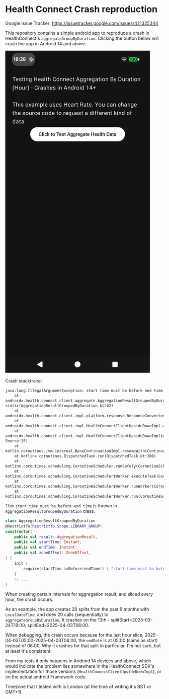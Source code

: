 # Health Connect Crash reproduction

Google Issue Tracker: https://issuetracker.google.com/issues/421325344

This repository contains a simple android app to reproduce a crash in HealthConnect's `aggregateGroupByDuration`. Clicking the button below will crash the app in Android 14 and above.

![img.png](img.png)

Crash stacktrace:

```
java.lang.IllegalArgumentException: start time must be before end time
    at androidx.health.connect.client.aggregate.AggregationResultGroupedByDuration.<init>(AggregationResultGroupedByDuration.kt:42)
    at androidx.health.connect.client.impl.platform.response.ResponseConvertersKt.toSdkResponse(ResponseConverters.kt:85)
    at androidx.health.connect.client.impl.HealthConnectClientUpsideDownImpl.aggregateGroupByDuration(HealthConnectClientUpsideDownImpl.kt:283)
    at androidx.health.connect.client.impl.HealthConnectClientUpsideDownImpl$aggregateGroupByDuration$1.invokeSuspend(Unknown Source:15)
    at kotlin.coroutines.jvm.internal.BaseContinuationImpl.resumeWith(ContinuationImpl.kt:33)
    at kotlinx.coroutines.DispatchedTask.run(DispatchedTask.kt:108)
    at kotlinx.coroutines.scheduling.CoroutineScheduler.runSafely(CoroutineScheduler.kt:584)
    at kotlinx.coroutines.scheduling.CoroutineScheduler$Worker.executeTask(CoroutineScheduler.kt:793)
    at kotlinx.coroutines.scheduling.CoroutineScheduler$Worker.runWorker(CoroutineScheduler.kt:697)
    at kotlinx.coroutines.scheduling.CoroutineScheduler$Worker.run(CoroutineScheduler.kt:684)
```

This `start time must be before end time` is thrown in `AggregationResultGroupedByDuration` class.

```kotlin
class AggregationResultGroupedByDuration
@RestrictTo(RestrictTo.Scope.LIBRARY_GROUP)
constructor(
    public val result: AggregationResult,
    public val startTime: Instant,
    public val endTime: Instant,
    public val zoneOffset: ZoneOffset,
) {
    init {
        require(startTime.isBefore(endTime)) { "start time must be before end time" }
    }
    // ...
}
```

When creating certain intervals for aggregation result, and sliced every hour, the crash occurs.

As an example, the app creates 20 splits from the past 6 months with `LocalDateTime`, and does 20 calls (sequentially) to `aggregateGroupByDuration`, It crashes on the 13th - splitStart=2025-03-24T18:00; splitEnd=2025-04-03T06:00.

When debugging, the crash occurs because for the last hour slice, 2025-04-03T05:00-2025-04-03T06:00, the `endDate` is at 05:00 (same as start) instead of 06:00.
Why it crashes for that split in particular, I'm not sure, but at least it's consistent.

From my tests it only happens in Android 14 devices and above, which would indicate the problem lies somewhere in the HealthConnect SDK's implementation for those versions (`HealthConnectClientUpsideDownImpl`), or on the actual android Framework code.

Timezone that I tested with is London (at the time of writing it's BST or GMT+1).

